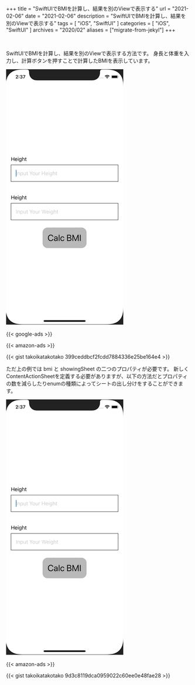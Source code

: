 +++
title =  "SwiftUIでBMIを計算し、結果を別のViewで表示する"
url = "2021-02-06"
date = "2021-02-06"
description = "SwiftUIでBMIを計算し、結果を別のViewで表示する"
tags = [
  "iOS",
  "SwiftUI"
]
categories = [
  "iOS",
  "SwiftUI"
]
archives = "2020/02"
aliases = ["migrate-from-jekyl"]
+++

<br>

SwiftUIでBMIを計算し、結果を別のViewで表示する方法です。
身長と体重を入力し、計算ボタンを押すことで計算したBMIを表示しています。

![ShowResult](1.gif)

<!-- Google Ads -->
{{< google-ads >}}

<!-- Amazon Ads -->
{{< amazon-ads >}}

{{< gist takoikatakotako 399ceddbcf2fcdd7884336e25be164e4 >}}

ただ上の例では bmi と showingSheet の二つのプロパティが必要です。
新しく ContentActionSheetを定義する必要がありますが、以下の方法だとプロパティの数を減らしたりenumの種類によってシートの出し分けをすることができます。

![ShowResult](2.gif)

<!-- Amazon Ads -->
{{< amazon-ads >}}

{{< gist takoikatakotako 9d3c8119dca0959022c60ee0e48fae28 >}}





